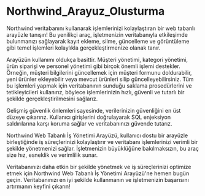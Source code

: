 # Northwind_Arayuz_Olusturma
Northwind veritabanını kullanarak işlemlerinizi kolaylaştıran bir web tabanlı arayüzle tanışın! Bu yenilikçi araç, işletmenizin veritabanıyla etkileşimde bulunmanızı sağlayarak kayıt ekleme, silme, güncelleme ve görüntüleme gibi temel işlemleri kolaylıkla gerçekleştirmenize olanak tanır.

Arayüzün kullanımı oldukça basittir. Müşteri yönetimi, kategori yönetimi, ürün siparişi ve personel yönetimi gibi birçok önemli işlemi destekler. Örneğin, müşteri bilgilerini güncellemek için müşteri formunu doldurabilir, yeni ürünler ekleyebilir veya mevcut ürünleri silip güncelleyebilirsiniz. Tüm bu işlemleri yapmak için veritabanının sunduğu saklama prosedürlerini ve tetikleyicileri kullanırız, böylece işlemlerinizin hızlı, güvenli ve tutarlı bir şekilde gerçekleştirilmesini sağlarız.

Gelişmiş güvenlik önlemleri sayesinde, verilerinizin güvenliğini en üst düzeye çıkarırız. Kullanıcı girişlerini doğrulayarak SQL enjeksiyon saldırılarına karşı koruma sağlar ve veritabanınızı güvende tutarız.

Northwind Web Tabanlı İş Yönetimi Arayüzü, kullanıcı dostu bir arayüzle birleştiğinde iş süreçlerinizi kolaylaştırır ve veritabanı işlemlerinizi verimli bir şekilde yönetmenizi sağlar. İşletmenizin büyüklüğüne bakılmaksızın, bu araç size hız, esneklik ve verimlilik sunar.

Veritabanınızı daha etkin bir şekilde yönetmek ve iş süreçlerinizi optimize etmek için Northwind Web Tabanlı İş Yönetimi Arayüzü'ne hemen bugün geçin. Veritabanınızı en iyi şekilde kullanmanın ve işletmenizin başarısını artırmanın keyfini çıkarın!
